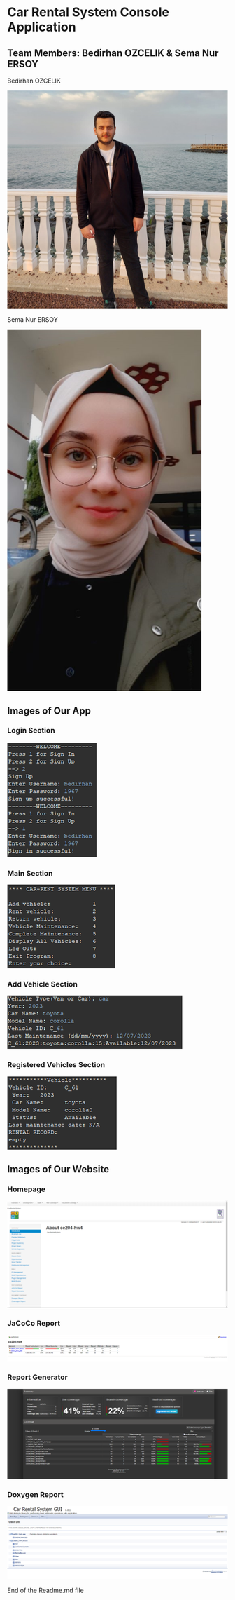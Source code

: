 # Car Rental System Console Application

## Team Members: Bedirhan OZCELIK & Sema Nur ERSOY

Bedirhan OZCELIK

![Bedirhan OZCELIK](assets/2023-06-03-044712.png)

Sema Nur ERSOY

![Sema Nur ERSOY](assets/2023-06-03-044756.png)

## Images of Our App

### Login Section

![Login Section](assets/2023-06-03-051152.png)

### Main Section

![Main Section](assets/2023-06-03-051227.png)

### Add Vehicle Section

![Add Vehicle Section](assets/2023-06-03-051341.png)

### Registered Vehicles Section

![Registered Vehicles Section](assets/2023-06-03-051409.png)

## Images of Our Website

### Homepage

![Homepage](assets/2023-06-03-042705.png)

### JaCoCo Report

![JaCoCo Report](assets/2023-06-03-042809.png)

### Report Generator

![Report Generator](assets/2023-06-03-042913.png)

### Doxygen Report

![Doxygen Report](assets/2023-06-03-042959.png)

End of the Readme.md file